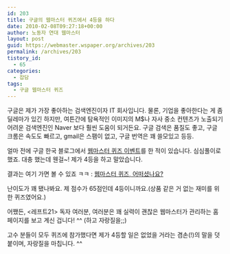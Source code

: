 ```yaml
---
id: 203
title: 구글의 웹마스터 퀴즈에서 4등을 하다
date: 2010-02-08T09:27:18+00:00
author: 노동자 연대 웹마스터
layout: post
guid: https://webmaster.wspaper.org/archives/203
permalink: /archives/203
tistory_id:
  - 65
categories:
  - 잡담
tags:
  - 구글 웹마스터 퀴즈
---
```

구글은 제가 가장 좋아하는 검색엔진이자 IT 회사입니다. 물론, 기업을 좋아한다는 게 좀 딜레마가 있긴 하지만, 여튼간에 탐욕적인 이미지의 M$나 자사 중소 컨텐츠가 노출되기 어려운 검색엔진인 Naver 보다 훨씬 도움이 되거든요. 구글 검색은 품질도 좋고, 구글 크롬은 속도도 빠르고, gmail은 스팸이 없고, 구글 번역은 꽤 쓸모있고 등등.

얼마 전에 구글 한국 블로그에서 <a href="http://googlekoreablog.blogspot.com/2010/01/blog-post_21.html" target="_blank">웹마스터 퀴즈 이벤트</a>를 한 적이 있습니다. 심심풀이로 했죠. 대충 했는데 웬걸~! 제가 4등을 하고 말았습니다.

결과는 여기 가면 볼 수 있죠 ㅋㅋ : <a href="http://googlekoreablog.blogspot.com/2010/02/blog-post_08.html" target="_blank">웹마스터 퀴즈, 어떠셨나요?</a>

난이도가 꽤 됐나봐요. 제 점수가 65점인데 4등이니까요.(상품 같은 거 없는 재미를 위한 퀴즈였어요.)

어쨌든, <레프트21> 독자 여러분, 여러분은 꽤 실력이 괜찮은 웹마스터가 관리하는 홈페이지를 보고 계신 겁니다! ^^ (하고 자랑질을;;)

고수 분들이 모두 퀴즈에 참가했다면 제가 4등할 일은 없었을 거라는 겸손(!)의 말을 덧붙이며, 자랑질을 마칩니다. ^^